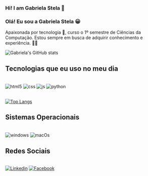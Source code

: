 ### Hi! I am Gabriela Stela 👋
### Olá! Eu sou a Gabriela Stela 😀

Apaixonada por tecnologia 🥰, curso o 1º semestre de Ciências da Computação. Estou sempre em busca  de adquirir conhecimento e experiência. 👩‍💻

![Gabriela's GitHub stats](https://github-readme-stats.vercel.app/api?username=Gsr13&show_icons=true&theme=radical)

## Tecnologias que eu uso no meu dia
<div style="display: inline_black"><br/>
  <img align="center" alt="html5" src="https://img.shields.io/badge/HTML5-E34F26?style=for-the-badge&logo=html5&logoColor=white" />
  <img align="center" alt="css" src="https://img.shields.io/badge/CSS-239120?&style=for-the-badge&logo=css3&logoColor=white" />
  <img align="center" alt="js" src="https://img.shields.io/badge/JavaScript-323330?style=for-the-badge&logo=javascript&logoColor=F7DF1E" />
  <img align="center" alt="python" src="https://img.shields.io/badge/Python-3776AB?style=for-the-badge&logo=python&logoColor=white" />
</div></br>

[![Top Langs](https://github-readme-stats.vercel.app/api/top-langs/?username=Gsr13&layout=compact)](https://github.com/anuraghazra/github-readme-stats)

## Sistemas Operacionais
<div style="display: inline_black"><br/>
  <img align="center" alt="windows" src="https://img.shields.io/badge/Windows-0078D6?style=for-the-badge&logo=windows&logoColor=white" />
  <img align="center" alt="macOs" src="https://img.shields.io/badge/mac%20os-000000?style=for-the-badge&logo=apple&logoColor=white" />
</div>

## Redes Sociais
</br>[![Linkedin](https://img.shields.io/badge/LinkedIn-0077B5?style=for-the-badge&logo=linkedin&logoColor=white)](https://www.linkedin.com/in/gabriela-s-387268134/)
[![Facebook](https://img.shields.io/badge/Facebook-1877F2?style=for-the-badge&logo=facebook&logoColor=white)](https://www.facebook.com/gabriela.stelaramos)
